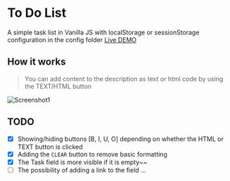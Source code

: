 # To Do List

A simple task list in Vanilla JS with localStorage or sessionStorage configuration in the config folder
[Live DEMO](https://tomik23.github.io/ToDoList/)

## How it works

>You can add content to the description as text or html code by using the TEXT/HTML button

![Screenshot1](https://github.com/tomik23/ToDoList/blob/master/static/examples.png)

## TODO
- [x] Showing/hiding buttons [B, I, U, O] depending on whether the HTML or TEXT button is clicked
- [x] Adding the `CLEAR` button to remove basic formatting
- [x] The Task field is more visible if it is empty~~
- [ ] The possibility of adding a link to the field
...
